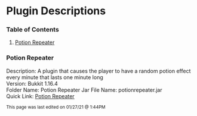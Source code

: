 # Plugin Descriptions

### Table of Contents

1. [Potion Repeater](#potion-repeater)

### Potion Repeater

Description: A plugin that causes the player to have a random potion effect every minute that lasts one minute long <br>
Version: Bukkit 1.16.4 <br>
Folder Name: Potion Repeater
Jar File Name: potionrepeater.jar <br>
Quick Link: [Potion Repeater](https://github.com/RandomKiddo/youtubeplugins/tree/main/Plugins/Potion%20Repeater)

<sub>This page was last edited on 01/27/21 @ 1:44PM</sub>
